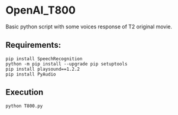 # OpenAI_T800

Basic python script with some voices response of T2 original movie.

## Requirements:

```
pip install SpeechRecognition
python -m pip install --upgrade pip setuptools
pip install playsound==1.2.2
pip install PyAudio
```

## Execution

`python T800.py`

